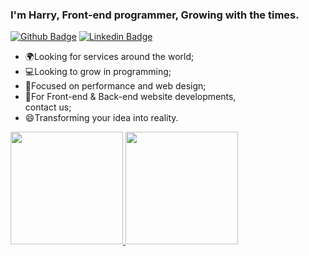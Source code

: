 ### I'm Harry, Front-end programmer, Growing with the times.

[![Github Badge](https://img.shields.io/badge/-Github-000?style=flat-square&logo=Github&logoColor=white&link=https://github.com/fagnerpsantos)](https://github.com/HarryTechnology)
[![Linkedin Badge](https://img.shields.io/badge/-LinkedIn-blue?style=flat-square&logo=Linkedin&logoColor=white&link=https://www.linkedin.com/in/fagnerpsantos/)](https://br.linkedin.com/in/harry-technology/)
 
  - 🌍Looking for services around the world;
  - 💻Looking to grow in programming;
  - 📃Focused on performance and web design;
  - 📖For Front-end & Back-end website developments,
  <br>contact us;
  - 😄Transforming your idea into reality.


<div>
<a href="https://github.com/HarryTechnology">
<img height="180cm" src="https://github-readme-stats-git-main-rafaelalexandrino.vercel.app/api/top-langs/?username=HarryTechnology&show_icons=true&theme=dark&layout=compact" />
<img height="180cm" src="https://github-readme-stats.vercel.app/api?username=HarryTechnology&show_icons=true&theme=dark&include_all_commits=true&count_private=true"/>
</div>
